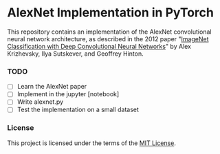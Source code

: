 # AlexNet Implementation in PyTorch

This repository contains an implementation of the AlexNet convolutional neural network architecture, as described in the 2012 paper "[ImageNet Classification with Deep Convolutional Neural Networks](https://papers.nips.cc/paper/4824-imagenet-classification-with-deep-convolutional-neural-networks)" by Alex Krizhevsky, Ilya Sutskever, and Geoffrey Hinton.

### TODO

- [ ] Learn the AlexNet paper
- [ ] Implement in the jupyter [notebook]
- [ ] Write alexnet.py
- [ ] Test the implementation on a small dataset

### License

This project is licensed under the terms of the [MIT License](LICENSE).
